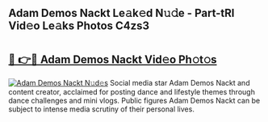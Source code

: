 ## Adam Demos Nackt Le𝚊k𝚎d N𝚞𝚍e - Part-tRl Vid𝚎o Le𝚊ks Photos C4zs3

# <h2><a href="http://fb33k7.evod.top/?m=Adam+Demos+Nackt">🔗 👉🔴 Adam Demos Nackt Vid𝚎o Ph𝚘t𝚘s</a></h2>

[![Adam Demos Nackt N𝚞d𝚎s](https://i.imgur.com/8V9OHl7.gif)](http://fb33k7.evod.top/?m=Adam+Demos+Nackt)
Social media star Adam Demos Nackt and content creator, acclaimed for posting dance and lifestyle themes through dance challenges and mini vlogs. Public figures Adam Demos Nackt can be subject to intense media scrutiny of their personal lives. 
